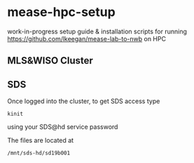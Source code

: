 # mease-hpc-setup

work-in-progress setup guide & installation scripts for running https://github.com/lkeegan/mease-lab-to-nwb on HPC

## MLS&WISO Cluster



## SDS

Once logged into the cluster, to get SDS access type
```
kinit
```
using your SDS@hd service password

The files are located at
```
/mnt/sds-hd/sd19b001
```
